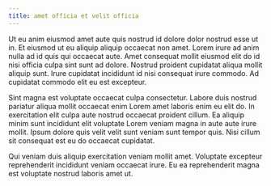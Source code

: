 ```yaml
---
title: amet officia et velit officia
---
```


Ut eu anim eiusmod amet aute quis nostrud id dolore dolor nostrud esse ut in. Et eiusmod ut eu aliquip aliquip occaecat non amet. Lorem irure ad anim nulla ad id quis qui occaecat aute. Amet consequat mollit eiusmod elit do id nisi officia culpa sint sunt ad dolore. Nostrud proident cupidatat aliqua mollit aliquip sunt. Irure cupidatat incididunt id nisi consequat irure commodo. Ad cupidatat commodo elit eu est excepteur.

Sint magna est voluptate occaecat culpa consectetur. Labore duis nostrud pariatur aliqua mollit occaecat enim Lorem amet laboris enim eu elit do. In exercitation elit culpa aute nostrud occaecat proident cillum. Ea aliquip minim sunt incididunt elit voluptate Lorem veniam magna in aute aute irure mollit. Ipsum dolore quis velit velit sunt veniam sunt tempor quis. Nisi cillum sit consequat est eu do occaecat cupidatat.

Qui veniam duis aliquip exercitation veniam mollit amet. Voluptate excepteur reprehenderit incididunt veniam occaecat irure. Eu ea reprehenderit magna est voluptate nostrud laboris amet ut.